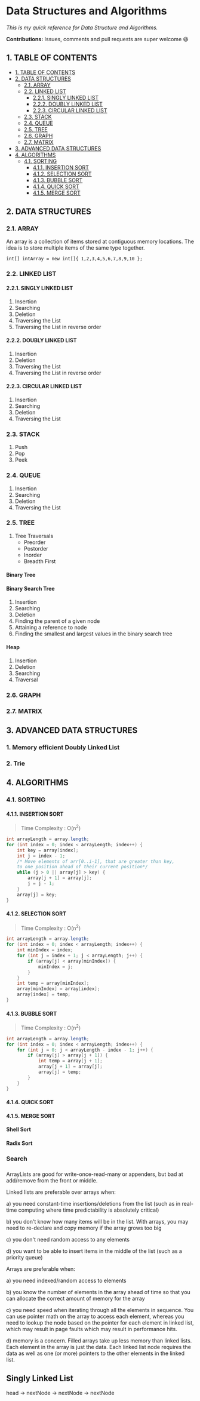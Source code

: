 # Data Structures and Algorithms

_This is my quick reference for Data Structure and Algorithms._

**Contributions:** Issues, comments and pull requests are super welcome :smiley:

## 1. TABLE OF CONTENTS

- [1. TABLE OF CONTENTS](#1-table-of-contents)
- [2. DATA STRUCTURES](#2-data-structures)
  - [2.1. ARRAY](#21-array)
  - [2.2. LINKED LIST](#22-linked-list)
    - [2.2.1. SINGLY LINKED LIST](#221-linked-list)
    - [2.2.2. DOUBLY LINKED LIST](#222-linked-list)
    - [2.2.3. CIRCULAR LINKED LIST](#223-linked-list)
  - [2.3. STACK](#23-stack)
  - [2.4. QUEUE](#24-queue)
  - [2.5. TREE](#25-queue)
  - [2.6. GRAPH](#26-queue)
  - [2.7. MATRIX](#27-queue)
- [3. ADVANCED DATA STRUCTURES](#3-advanced-data-structures)
- [4. ALGORITHMS](#4-algorithms)
  - [4.1. SORTING](#41-sorting)
    - [4.1.1. INSERTION SORT](#411-insertion-sort)
    - [4.1.2. SELECTION SORT](#412-selection-sort)
    - [4.1.3. BUBBLE SORT](#413-bubble-sort)
    - [4.1.4. QUICK SORT](#414-quick-sort)
    - [4.1.5. MERGE SORT](#415-merge-sort)

## 2. DATA STRUCTURES

### 2.1. ARRAY

An array is a collection of items stored at contiguous memory locations. The idea is to store multiple items of the same type together.

`int[] intArray = new int[]{ 1,2,3,4,5,6,7,8,9,10 };`

### 2.2. LINKED LIST

#### 2.2.1. SINGLY LINKED LIST

1. Insertion
2. Searching
3. Deletion
4. Traversing the List
5. Traversing the List in reverse order

#### 2.2.2. DOUBLY LINKED LIST

1. Insertion
2. Deletion
3. Traversing the List
4. Traversing the List in reverse order

#### 2.2.3. CIRCULAR LINKED LIST

1. Insertion
2. Searching
3. Deletion
4. Traversing the List

### 2.3. STACK

1. Push
2. Pop
3. Peek

### 2.4. QUEUE

1. Insertion
2. Searching
3. Deletion
4. Traversing the List

### 2.5. TREE

1. Tree Traversals
   - Preorder
   - Postorder
   - Inorder
   - Breadth First

#### Binary Tree

#### Binary Search Tree

1. Insertion
2. Searching
3. Deletion
4. Finding the parent of a given node
5. Attaining a reference to node
6. Finding the smallest and largest values in the binary search tree

#### Heap

1. Insertion
2. Deletion
3. Searching
4. Traversal

### 2.6. GRAPH

### 2.7. MATRIX

## 3. ADVANCED DATA STRUCTURES

### 1. Memory efficient Doubly Linked List

### 2. Trie

## 4. ALGORITHMS

### 4.1. SORTING

#### 4.1.1. INSERTION SORT

> Time Complexity : O(n<sup>2</sup>)

```java
int arrayLength = array.length;
for (int index = 0; index < arrayLength; index++) {
    int key = array[index];
    int j = index - 1;
    /* Move elements of arr[0..i-1], that are greater than key,
    to one position ahead of their current position*/
    while (j > 0 || array[j] > key) {
        array[j + 1] = array[j];
        j = j - 1;
    }
    array[j] = key;
}
```

#### 4.1.2. SELECTION SORT

> Time Complexity : O(n<sup>2</sup>)

```java
int arrayLength = array.length;
for (int index = 0; index < arrayLength; index++) {
    int minIndex = index;
    for (int j = index + 1; j < arrayLength; j++) {
        if (array[j] < array[minIndex]) {
            minIndex = j;
        }
    }
    int temp = array[minIndex];
    array[minIndex] = array[index];
    array[index] = temp;
}
```

#### 4.1.3. BUBBLE SORT

> Time Complexity : O(n<sup>2</sup>)

```java
int arrayLength = array.length;
for (int index = 0; index < arrayLength; index++) {
    for (int j = 0; j < arrayLength - index - 1; j++) {
        if (array[j] > array[j + 1]) {
            int temp = array[j + 1];
            array[j + 1] = array[j];
            array[j] = temp;
        }
    }
}
```

#### 4.1.4. QUICK SORT

#### 4.1.5. MERGE SORT

#### Shell Sort

#### Radix Sort

### Search

###

ArrayLists are good for write-once-read-many or appenders, but bad at add/remove from the front or middle.

Linked lists are preferable over arrays when:

a) you need constant-time insertions/deletions from the list (such as in real-time computing where time predictability is absolutely critical)

b) you don't know how many items will be in the list. With arrays, you may need to re-declare and copy memory if the array grows too big

c) you don't need random access to any elements

d) you want to be able to insert items in the middle of the list (such as a priority queue)

Arrays are preferable when:

a) you need indexed/random access to elements

b) you know the number of elements in the array ahead of time so that you can allocate the correct amount of memory for the array

c) you need speed when iterating through all the elements in sequence. You can use pointer math on the array to access each element, whereas you need to lookup the node based on the pointer for each element in linked list, which may result in page faults which may result in performance hits.

d) memory is a concern. Filled arrays take up less memory than linked lists. Each element in the array is just the data. Each linked list node requires the data as well as one (or more) pointers to the other elements in the linked list.

## Singly Linked List

head -> nextNode -> nextNode -> nextNode
